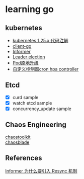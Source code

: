 # learning go

## kubernetes 

- [kubernetes 1.25.x 代码注解](https://github.com/zhengyansheng/kubernetes)
- [client-go](./kubernetes/clients)
- [Informer](./kubernetes/informers)
- [Leader election](kubernetes/leader-election)
- [Pod原地升级](./kubernetes/pod-inplace-upgrade/main.go)
- [自定义控制器cron hpa controller](https://github.com/AliyunContainerService/kubernetes-cronhpa-controller) 


## Etcd
- [X] curd sample
- [X] watch etcd sample
- [X] concurrency_update sample

## Chaos Engineering

[chaostoolkit](https://github.com/chaostoolkit/chaostoolkit)  
[chaosblade](https://github.com/chaosblade-io/chaosblade)

## References
[Informer 为什么要引入 Resync 机制](https://github.com/cloudnativeto/sig-kubernetes/issues/11)  



